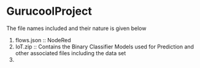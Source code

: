 # GurucoolProject

The file names included and their nature is given below
1. flows.json :: NodeRed
2. IoT.zip ::  Contains the Binary Classifier Models used for Prediction and other associated files including the data set
3. 
